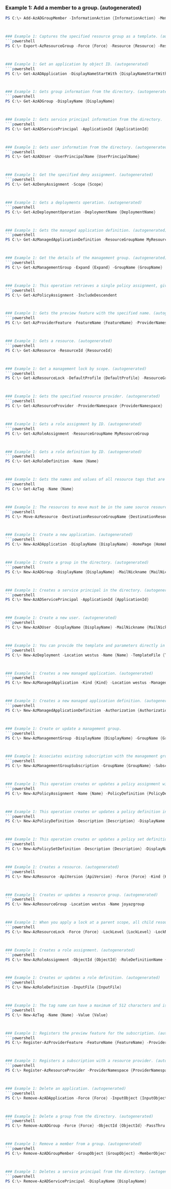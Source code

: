 
### Example 1: Add a member to a group. (autogenerated)
```powershell
PS C:\> Add-AzADGroupMember -InformationAction {InformationAction} -MemberUserPrincipalName {MemberUserPrincipalName} -TargetGroupObjectId {TargetGroupObjectId}



### Example 1: Captures the specified resource group as a template. (autogenerated)
```powershell
PS C:\> Export-AzResourceGroup -Force {Force} -Resource {Resource} -ResourceGroupName MyResourceGroup -SkipAllParameterization {SkipAllParameterization}



### Example 1: Get an application by object ID. (autogenerated)
```powershell
PS C:\> Get-AzADApplication -DisplayNameStartWith {DisplayNameStartWith}



### Example 1: Gets group information from the directory. (autogenerated)
```powershell
PS C:\> Get-AzADGroup -DisplayName {DisplayName}



### Example 1: Gets service principal information from the directory.
```powershell
PS C:\> Get-AzADServicePrincipal -ApplicationId {ApplicationId}



### Example 1: Gets user information from the directory. (autogenerated)
```powershell
PS C:\> Get-AzADUser -UserPrincipalName {UserPrincipalName}



### Example 1: Get the specified deny assignment. (autogenerated)
```powershell
PS C:\> Get-AzDenyAssignment -Scope {Scope}



### Example 1: Gets a deployments operation. (autogenerated)
```powershell
PS C:\> Get-AzDeploymentOperation -DeploymentName {DeploymentName}



### Example 1: Gets the managed application definition. (autogenerated)
```powershell
PS C:\> Get-AzManagedApplicationDefinition -ResourceGroupName MyResourceGroup



### Example 1: Get the details of the management group. (autogenerated)
```powershell
PS C:\> Get-AzManagementGroup -Expand {Expand} -GroupName {GroupName}



### Example 1: This operation retrieves a single policy assignment, given its name and the scope it was created at. (autogenerated)
```powershell
PS C:\> Get-AzPolicyAssignment -IncludeDescendent 



### Example 1: Gets the preview feature with the specified name. (autogenerated)
```powershell
PS C:\> Get-AzProviderFeature -FeatureName {FeatureName} -ProviderNamespace {ProviderNamespace}



### Example 1: Gets a resource. (autogenerated)
```powershell
PS C:\> Get-AzResource -ResourceId {ResourceId}



### Example 1: Get a management lock by scope. (autogenerated)
```powershell
PS C:\> Get-AzResourceLock -DefaultProfile {DefaultProfile} -ResourceGroupName MyResourceGroup -ResourceName {ResourceName} -ResourceType {ResourceType}



### Example 1: Gets the specified resource provider. (autogenerated)
```powershell
PS C:\> Get-AzResourceProvider -ProviderNamespace {ProviderNamespace}



### Example 1: Gets a role assignment by ID. (autogenerated)
```powershell
PS C:\> Get-AzRoleAssignment -ResourceGroupName MyResourceGroup



### Example 1: Gets a role definition by ID. (autogenerated)
```powershell
PS C:\> Get-AzRoleDefinition -Name {Name}



### Example 1: Gets the names and values of all resource tags that are defined in a subscription. (autogenerated)
```powershell
PS C:\> Get-AzTag -Name {Name}



### Example 1: The resources to move must be in the same source resource group.
```powershell
PS C:\> Move-AzResource -DestinationResourceGroupName {DestinationResourceGroupName} -Force {Force} -ResourceId {ResourceId}



### Example 1: Create a new application. (autogenerated)
```powershell
PS C:\> New-AzADApplication -DisplayName {DisplayName} -HomePage {HomePage} -IdentifierUris {IdentifierUris} -Password {Password}



### Example 1: Create a group in the directory. (autogenerated)
```powershell
PS C:\> New-AzADGroup -DisplayName {DisplayName} -MailNickname {MailNickname}



### Example 1: Creates a service principal in the directory. (autogenerated)
```powershell
PS C:\> New-AzADServicePrincipal -ApplicationId {ApplicationId}



### Example 1: Create a new user. (autogenerated)
```powershell
PS C:\> New-AzADUser -DisplayName {DisplayName} -MailNickname {MailNickname} -Password {Password} -UserPrincipalName {UserPrincipalName}



### Example 1: You can provide the template and parameters directly in the request or link to JSON files. (autogenerated)
```powershell
PS C:\> New-AzDeployment -Location westus -Name {Name} -TemplateFile {TemplateFile} -TemplateParameterObject {TemplateParameterObject}



### Example 1: Creates a new managed application. (autogenerated)
```powershell
PS C:\> New-AzManagedApplication -Kind {Kind} -Location westus -ManagedApplicationDefinitionId {ManagedApplicationDefinitionId} -ManagedResourceGroupName {ManagedResourceGroupName} -Name {Name} -Parameter {Parameter} -ResourceGroupName MyResourceGroup



### Example 1: Creates a new managed application definition. (autogenerated)
```powershell
PS C:\> New-AzManagedApplicationDefinition -Authorization {Authorization} -Description {Description} -DisplayName {DisplayName} -Location westus -LockLevel {LockLevel} -Name {Name} -PackageFileUri {PackageFileUri} -ResourceGroupName MyResourceGroup



### Example 1: Create or update a management group.
```powershell
PS C:\> New-AzManagementGroup -DisplayName {DisplayName} -GroupName {GroupName}



### Example 1: Associates existing subscription with the management group. (autogenerated)
```powershell
PS C:\> New-AzManagementGroupSubscription -GroupName {GroupName} -SubscriptionId (Get-AzContext).Subscription.Id



### Example 1: This operation creates or updates a policy assignment with the given scope and name.
```powershell
PS C:\> New-AzPolicyAssignment -Name {Name} -PolicyDefinition {PolicyDefinition} -Scope {Scope}



### Example 1: This operation creates or updates a policy definition in the given subscription with the given name. (autogenerated)
```powershell
PS C:\> New-AzPolicyDefinition -Description {Description} -DisplayName {DisplayName} -Mode {Mode} -Name {Name} -Parameter {Parameter} -Policy {Policy}



### Example 1: This operation creates or updates a policy set definition in the given subscription with the given name. (autogenerated)
```powershell
PS C:\> New-AzPolicySetDefinition -Description {Description} -DisplayName {DisplayName} -ManagementGroupName {ManagementGroupName} -Metadata {Metadata} -Name {Name} -Parameter {Parameter} -PolicyDefinition {PolicyDefinition}



### Example 1: Creates a resource. (autogenerated)
```powershell
PS C:\> New-AzResource -ApiVersion {ApiVersion} -Force {Force} -Kind {Kind} -Location westus -Properties {Properties} -ResourceGroupName MyResourceGroup -ResourceName {ResourceName} -ResourceType {ResourceType} -Tag {Tag}



### Example 1: Creates or updates a resource group. (autogenerated)
```powershell
PS C:\> New-AzResourceGroup -Location westus -Name joyazgroup



### Example 1: When you apply a lock at a parent scope, all child resources inherit the same lock.
```powershell
PS C:\> New-AzResourceLock -Force {Force} -LockLevel {LockLevel} -LockName {LockName} -LockNotes {LockNotes} -ResourceGroupName MyResourceGroup



### Example 1: Creates a role assignment. (autogenerated)
```powershell
PS C:\> New-AzRoleAssignment -ObjectId {ObjectId} -RoleDefinitionName {RoleDefinitionName} -Scope {Scope}



### Example 1: Creates or updates a role definition. (autogenerated)
```powershell
PS C:\> New-AzRoleDefinition -InputFile {InputFile}



### Example 1: The tag name can have a maximum of 512 characters and is case insensitive.
```powershell
PS C:\> New-AzTag -Name {Name} -Value {Value}



### Example 1: Registers the preview feature for the subscription. (autogenerated)
```powershell
PS C:\> Register-AzProviderFeature -FeatureName {FeatureName} -ProviderNamespace {ProviderNamespace}



### Example 1: Registers a subscription with a resource provider. (autogenerated)
```powershell
PS C:\> Register-AzResourceProvider -ProviderNamespace {ProviderNamespace}



### Example 1: Delete an application. (autogenerated)
```powershell
PS C:\> Remove-AzADApplication -Force {Force} -InputObject {InputObject}



### Example 1: Delete a group from the directory. (autogenerated)
```powershell
PS C:\> Remove-AzADGroup -Force {Force} -ObjectId {ObjectId} -PassThru 



### Example 1: Remove a member from a group. (autogenerated)
```powershell
PS C:\> Remove-AzADGroupMember -GroupObject {GroupObject} -MemberObjectId {MemberObjectId}



### Example 1: Deletes a service principal from the directory. (autogenerated)
```powershell
PS C:\> Remove-AzADServicePrincipal -DisplayName {DisplayName}


